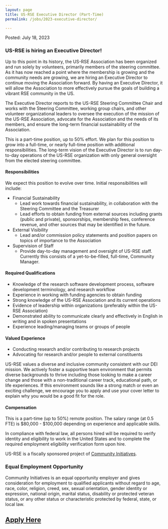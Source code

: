 ```yaml
---
layout: page
title: US-RSE Executive Director (Part-Time)
permalink: /jobs/2023-executive-director/

---
```


Posted: July 18, 2023

### US-RSE is hiring an Executive Director!

Up to this point in its history, the US-RSE Association has been organized and run solely by volunteers, primarily members of the steering committee. As it has now reached a point where the membership is growing and the community needs are growing, we are hiring an Executive Director to continue moving the Association forward. By having an Executive Director, it will allow the Association to more effectively pursue the goals of building a vibrant RSE community in the US.

The Executive Director reports to the US-RSE Steering Committee Chair and works with the Steering Committee, working group chairs, and other volunteer organizational leaders to oversee the execution of the mission of the US-RSE Association, advocate for the Association and the needs of its members, and ensure the long-term financial sustainability of the Association.

This is a part-time position, up to 50% effort. We plan for this position to grow into a full-time, or nearly full-time position with additional responsibilities. The long-term vision of the Executive Director is to run day-to-day operations of the US-RSE organization with only general oversight from the elected steering committee.

#### Responsibilities
We expect this position to evolve over time. Initial responsibilities will include:
* Financial Sustainability
   * Lead work towards financial sustainability, in collaboration with the Steering Committee and the Treasurer
   * Lead efforts to obtain funding from external sources including grants (public and private), sponsorships, membership fees, conference revenue, and other sources that may be identified in the future.
* External Visibility
   * Lead and/or commission policy statements and position papers on topics of importance to the Association
* Supervision of Staff
   * Provide day-to-day management and oversight of US-RSE staff. Currently this consists of a yet-to-be-filled, full-time, Community Manager.


#### Required Qualifications
* Knowledge of the research software development process, software development terminology, and research workflow
* Experience in working with funding agencies to obtain funding
* Strong knowledge of the US-RSE Association and its current operations
* Evidence of leadership within organizations (preferably within the US-RSE Association)
* Demonstrated ability to communicate clearly and effectively in English in writing and in spoken presentations
* Experience leading/managing teams or groups of people

#### Valued Experience
* Conducting research and/or contributing to research projects
* Advocating for research and/or people to external constituents



US-RSE values a diverse and inclusive community consistent with our DEI mission. We actively foster a supportive team environment that permits diverse backgrounds to thrive including those looking to make a career change and those with a non-traditional career track, educational path, or life experiences. If this environment sounds like a strong match or even an exciting challenge, we encourage you to apply and use your cover letter to explain why you would be a good fit for the role.

#### Compensation
This is a part-time (up to 50%) remote position. The salary range (at 0.5 FTE) is $80,000 - $100,000 depending on experience and applicable skills. 


In compliance with federal law, all persons hired will be required to verify identity and eligibility to work in the United States and to complete the required employment eligibility verification form upon hire.


US-RSE is a fiscally sponsored project of [Community Initiatives](https://communityinitiatives.org/).


### Equal Employment Opportunity
Community Initiatives is an equal opportunity employer and gives consideration for employment to qualified applicants without regard to age, race, color, religion, creed, sex, sexual orientation, gender identity or expression, national origin, marital status, disability or protected veteran status, or any other status or characteristic protected by federal, state, or local law.


## [Apply Here](https://docs.google.com/forms/d/e/1FAIpQLSd2pcLuq6m294RyeKbiSK7MqacIOH0CTQeghJMTmNunArkFNg/viewform?usp=sf_link)



